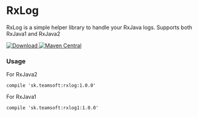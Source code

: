 # RxLog
RxLog is a simple helper library to handle your RxJava logs. Supports both RxJava1 and RxJava2

[ ![Download](https://api.bintray.com/packages/team-softsk/maven/rxlog/images/download.svg) ](https://bintray.com/team-softsk/maven/rxlog/_latestVersion)
[![Maven Central](https://maven-badges.herokuapp.com/maven-central/sk.teamsoft/rxlog/badge.svg)](https://maven-badges.herokuapp.com/maven-central/sk.teamsoft/rxlog)

### Usage

For RxJava2
```
compile 'sk.teamsoft:rxlog:1.0.0'
```


For RxJava1
```
compile 'sk.teamsoft:rxlog1:1.0.0'
```